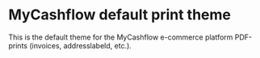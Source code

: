 # MyCashflow default print theme

This is the default theme for the MyCashflow e-commerce platform PDF-prints (invoices, addresslabeld, etc.).
